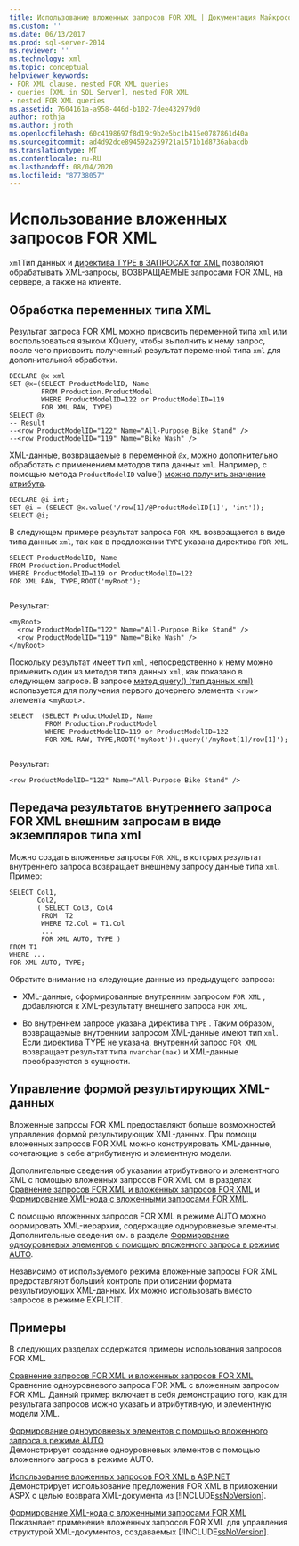 ```yaml
---
title: Использование вложенных запросов FOR XML | Документация Майкрософт
ms.custom: ''
ms.date: 06/13/2017
ms.prod: sql-server-2014
ms.reviewer: ''
ms.technology: xml
ms.topic: conceptual
helpviewer_keywords:
- FOR XML clause, nested FOR XML queries
- queries [XML in SQL Server], nested FOR XML
- nested FOR XML queries
ms.assetid: 7604161a-a958-446d-b102-7dee432979d0
author: rothja
ms.author: jroth
ms.openlocfilehash: 60c4198697f8d19c9b2e5bc1b415e0787861d40a
ms.sourcegitcommit: ad4d92dce894592a259721a1571b1d8736abacdb
ms.translationtype: MT
ms.contentlocale: ru-RU
ms.lasthandoff: 08/04/2020
ms.locfileid: "87738057"
---
```

# <a name="use-nested-for-xml-queries"></a>Использование вложенных запросов FOR XML
  `xml`Тип данных и [директива TYPE в ЗАПРОСАХ for XML](type-directive-in-for-xml-queries.md) позволяют обрабатывать XML-запросы, ВОЗВРАЩАЕМЫЕ запросами FOR XML, на сервере, а также на клиенте.  
  
## <a name="processing-with-xml-type-variables"></a>Обработка переменных типа XML  
 Результат запроса FOR XML можно присвоить переменной типа `xml` или воспользоваться языком XQuery, чтобы выполнить к нему запрос, после чего присвоить полученный результат переменной типа `xml` для дополнительной обработки.  
  
```  
DECLARE @x xml  
SET @x=(SELECT ProductModelID, Name  
        FROM Production.ProductModel  
        WHERE ProductModelID=122 or ProductModelID=119  
        FOR XML RAW, TYPE)  
SELECT @x  
-- Result  
--<row ProductModelID="122" Name="All-Purpose Bike Stand" />  
--<row ProductModelID="119" Name="Bike Wash" />  
```  
  
 XML-данные, возвращаемые в переменной `@x`, можно дополнительно обработать с применением методов типа данных `xml`. Например, с помощью метода `ProductModelID` value() [можно получить значение атрибута](/sql/t-sql/xml/value-method-xml-data-type).  
  
```  
DECLARE @i int;  
SET @i = (SELECT @x.value('/row[1]/@ProductModelID[1]', 'int'));  
SELECT @i;  
```  
  
 В следующем примере результат запроса `FOR XML` возвращается в виде типа данных `xml`, так как в предложении `TYPE` указана директива `FOR XML`.  
  
```  
SELECT ProductModelID, Name  
FROM Production.ProductModel  
WHERE ProductModelID=119 or ProductModelID=122  
FOR XML RAW, TYPE,ROOT('myRoot');  
  
```  
  
 Результат:  
  
```  
<myRoot>  
  <row ProductModelID="122" Name="All-Purpose Bike Stand" />  
  <row ProductModelID="119" Name="Bike Wash" />  
</myRoot>  
```  
  
 Поскольку результат имеет тип `xml`, непосредственно к нему можно применить один из методов типа данных `xml`, как показано в следующем запросе. В запросе [метод query() (тип данных xml)](/sql/t-sql/xml/query-method-xml-data-type) используется для получения первого дочернего элемента <`row`> элемента <`myRoot`>.  
  
```  
SELECT  (SELECT ProductModelID, Name  
         FROM Production.ProductModel  
         WHERE ProductModelID=119 or ProductModelID=122  
         FOR XML RAW, TYPE,ROOT('myRoot')).query('/myRoot[1]/row[1]');  
  
```  
  
 Результат:  
  
```  
<row ProductModelID="122" Name="All-Purpose Bike Stand" />  
```  
  
## <a name="returning-inner-for-xml-query-results-to-outer-queries-as-xml-type-instances"></a>Передача результатов внутреннего запроса FOR XML внешним запросам в виде экземпляров типа xml  
 Можно создать вложенные запросы `FOR XML`, в которых результат внутреннего запроса возвращает внешнему запросу данные типа `xml`. Пример:  
  
```  
SELECT Col1,   
       Col2,   
       ( SELECT Col3, Col4   
        FROM  T2  
        WHERE T2.Col = T1.Col  
        ...  
        FOR XML AUTO, TYPE )  
FROM T1  
WHERE ...  
FOR XML AUTO, TYPE;  
```  
  
 Обратите внимание на следующие данные из предыдущего запроса:  
  
-   XML-данные, сформированные внутренним запросом `FOR XML` , добавляются к XML-результату внешнего запроса `FOR XML`.  
  
-   Во внутреннем запросе указана директива `TYPE` . Таким образом, возвращаемые внутренним запросом XML-данные имеют тип `xml`. Если директива TYPE не указана, внутренний запрос `FOR XML` возвращает результат типа `nvarchar(max)` и XML-данные преобразуются в сущности.  
  
## <a name="controlling-the-shape-of-resulting-xml-data"></a>Управление формой результирующих XML-данных  
 Вложенные запросы FOR XML предоставляют больше возможностей управления формой результирующих XML-данных. При помощи вложенных запросов FOR XML можно конструировать XML-данные, сочетающие в себе атрибутивную и элементную модели.  
  
 Дополнительные сведения об указании атрибутивного и элементного XML с помощью вложенных запросов FOR XML см. в разделах [Сравнение запросов FOR XML и вложенных запросов FOR XML](../xml/for-xml-query-compared-to-nested-for-xml-query.md) и [Формирование XML-кода с вложенными запросами FOR XML](../xml/shape-xml-with-nested-for-xml-queries.md).  
  
 С помощью вложенных запросов FOR XML в режиме AUTO можно формировать XML-иерархии, содержащие одноуровневые элементы. Дополнительные сведения см. в разделе [Формирование одноуровневых элементов с помощью вложенного запроса в режиме AUTO](../xml/generate-siblings-with-a-nested-auto-mode-query.md).  
  
 Независимо от используемого режима вложенные запросы FOR XML предоставляют больший контроль при описании формата результирующих XML-данных. Их можно использовать вместо запросов в режиме EXPLICIT.  
  
## <a name="examples"></a>Примеры  
 В следующих разделах содержатся примеры использования запросов FOR XML.  
  
 [Сравнение запросов FOR XML и вложенных запросов FOR XML](../xml/for-xml-query-compared-to-nested-for-xml-query.md)  
 Сравнение одноуровневого запроса FOR XML с вложенным запросом FOR XML. Данный пример включает в себя демонстрацию того, как для результата запросов можно указать и атрибутивную, и элементную модели XML.  
  
 [Формирование одноуровневых элементов с помощью вложенного запроса в режиме AUTO](../xml/generate-siblings-with-a-nested-auto-mode-query.md)  
 Демонстрирует создание одноуровневых элементов с помощью вложенного запроса в режиме AUTO.  
  
 [Использование вложенных запросов FOR XML в ASP.NET](use-nested-for-xml-queries-in-asp-net.md)  
 Демонстрирует использование предложения FOR XML в приложении ASPX с целью возврата XML-документа из [!INCLUDE[ssNoVersion](../../includes/ssnoversion-md.md)].  
  
 [Формирование XML-кода с вложенными запросами FOR XML](../xml/shape-xml-with-nested-for-xml-queries.md)  
 Показывает применение вложенных запросов FOR XML для управления структурой XML-документов, создаваемых [!INCLUDE[ssNoVersion](../../includes/ssnoversion-md.md)].  
  
  
